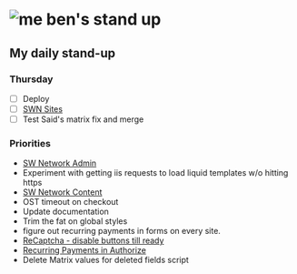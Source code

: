 # ![me](https://avatars2.githubusercontent.com/u/5232044?s=50&v=4) ben's stand up

## My daily stand-up

### Thursday

- [ ] Deploy
- [ ] [SWN Sites](https://app.clickup.com/8537154/v/l/li/54890360?pr=12760709)
- [ ] Test Said's matrix fix and merge

### Priorities 
    
- [SW Network Admin](https://app.clickup.com/8537154/v/l/li/54890360?pr=12760709)
- Experiment with getting iis requests to load liquid templates w/o hitting https
- [SW Network Content](https://app.clickup.com/8537154/v/l/li/54892353?pr=12760709)
- OST timeout on checkout
- Update documentation
- Trim the fat on global styles
- figure out recurring payments in forms on every site.
- [ReCaptcha - disable buttons till ready](https://projects.madebyspeak.com/#/tasks/17598281)
- [Recurring Payments in Authorize](https://projects.madebyspeak.com/#/tasks/16411534)
- Delete Matrix values for deleted fields script
